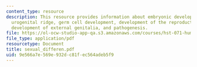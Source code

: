 ```yaml
---
content_type: resource
description: This resource provides information about embryonic development of the
  urogenital ridge, germ cell development, development of the reproductive tracks,
  development of external genitalia, and pathogenesis.
file: https://ol-ocw-studio-app-qa.s3.amazonaws.com/courses/hst-071-human-reproductive-biology-fall-2005/9e566a7e569e932dc81fec564adeb5f9_sexual_differen.pdf
file_type: application/pdf
resourcetype: Document
title: sexual_differen.pdf
uid: 9e566a7e-569e-932d-c81f-ec564adeb5f9
---
```

